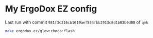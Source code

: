 # My ErgoDox EZ config

Last run with commit `981f3c316cb1619aef554fbb2913c8d1b03b0d08` of `qmk`

```sh
make ergodox_ez/glow:choco:flash
```
